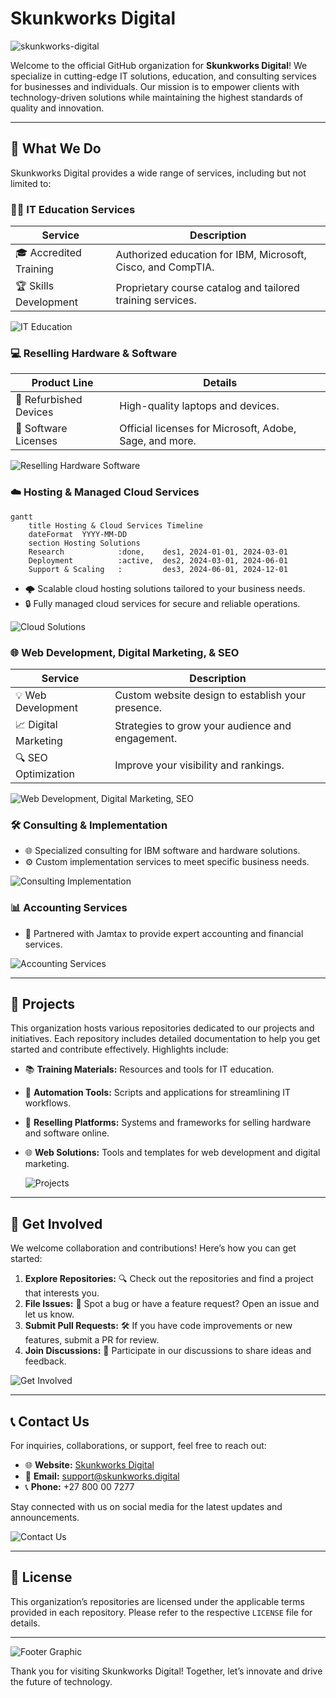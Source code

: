 # Skunkworks Digital

![skunkworks-digital](https://github.com/user-attachments/assets/d84eee80-8441-4ac8-a329-c9badcf52617)


Welcome to the official GitHub organization for **Skunkworks Digital**! We specialize in cutting-edge IT solutions, education, and consulting services for businesses and individuals. Our mission is to empower clients with technology-driven solutions while maintaining the highest standards of quality and innovation.

---

## 🚀 What We Do

Skunkworks Digital provides a wide range of services, including but not limited to:

### 🧑‍🏫 **IT Education Services**

| Service | Description |
|---------|-------------|
| 🎓 Accredited Training | Authorized education for IBM, Microsoft, Cisco, and CompTIA. |
| 🏆 Skills Development | Proprietary course catalog and tailored training services. |

![IT Education](https://github.com/user-attachments/assets/991f129b-68fa-4bbf-919c-daba023e6469)


### 💻 **Reselling Hardware & Software**

| Product Line | Details |
|--------------|---------|
| 🔄 Refurbished Devices | High-quality laptops and devices. |
| 📜 Software Licenses | Official licenses for Microsoft, Adobe, Sage, and more. |

![Reselling Hardware   Software](https://github.com/user-attachments/assets/215245b8-b423-478d-b2f2-6d0cd51e8523)


### ☁️ **Hosting & Managed Cloud Services**

```mermaid
gantt
    title Hosting & Cloud Services Timeline
    dateFormat  YYYY-MM-DD
    section Hosting Solutions
    Research            :done,    des1, 2024-01-01, 2024-03-01
    Deployment          :active,  des2, 2024-03-01, 2024-06-01
    Support & Scaling   :         des3, 2024-06-01, 2024-12-01
```

- 🌩️ Scalable cloud hosting solutions tailored to your business needs.
- 🔒 Fully managed cloud services for secure and reliable operations.

![Cloud Solutions](https://github.com/user-attachments/assets/17e657e0-3208-48a6-a38d-36a8f2b84767)


### 🌐 **Web Development, Digital Marketing, & SEO**

| Service | Description |
|---------|-------------|
| 💡 Web Development | Custom website design to establish your presence. |
| 📈 Digital Marketing | Strategies to grow your audience and engagement. |
| 🔍 SEO Optimization | Improve your visibility and rankings. |

![Web Development, Digital Marketing,   SEO](https://github.com/user-attachments/assets/1724b246-646e-4c38-b384-f05e5b1e8725)


### 🛠️ **Consulting & Implementation**
- 🌐 Specialized consulting for IBM software and hardware solutions.
- ⚙️ Custom implementation services to meet specific business needs.

![Consulting   Implementation](https://github.com/user-attachments/assets/33e160ef-66d8-4c29-9cb4-5cf4089ceaaa)


### 📊 **Accounting Services**
- 💼 Partnered with Jamtax to provide expert accounting and financial services.

![Accounting Services](https://github.com/user-attachments/assets/365eae06-99d2-4143-88a7-4edc34960283)


---

## 📂 Projects

This organization hosts various repositories dedicated to our projects and initiatives. Each repository includes detailed documentation to help you get started and contribute effectively. Highlights include:

- 📚 **Training Materials:** Resources and tools for IT education.
- 🤖 **Automation Tools:** Scripts and applications for streamlining IT workflows.
- 🛒 **Reselling Platforms:** Systems and frameworks for selling hardware and software online.
- 🌐 **Web Solutions:** Tools and templates for web development and digital marketing.

  ![Projects](https://github.com/user-attachments/assets/063c6e21-4198-44aa-87fc-977301252c04)
  

---

## 🌟 Get Involved

We welcome collaboration and contributions! Here’s how you can get started:

1. **Explore Repositories:** 🔍 Check out the repositories and find a project that interests you.
2. **File Issues:** 🐛 Spot a bug or have a feature request? Open an issue and let us know.
3. **Submit Pull Requests:** 🛠️ If you have code improvements or new features, submit a PR for review.
4. **Join Discussions:** 💬 Participate in our discussions to share ideas and feedback.

![Get Involved](https://github.com/user-attachments/assets/d4c1ae47-e45b-4a3a-ba98-b17f61efb59b)


---

## 📞 Contact Us

For inquiries, collaborations, or support, feel free to reach out:

- 🌐 **Website:** [Skunkworks Digital](https://skunkworks.digital)
- 📧 **Email:** [support@skunkworks.digital](mailto:support@skunkworks.digital)
- 📞 **Phone:** +27 800 00 7277

Stay connected with us on social media for the latest updates and announcements.

![Contact Us](https://via.placeholder.com/800x400?text=Contact+Us)

---

## 📜 License

This organization’s repositories are licensed under the applicable terms provided in each repository. Please refer to the respective `LICENSE` file for details.

---

![Footer Graphic](https://via.placeholder.com/1200x200?text=Innovating+The+Future+Of+Technology)

Thank you for visiting Skunkworks Digital! Together, let’s innovate and drive the future of technology.
